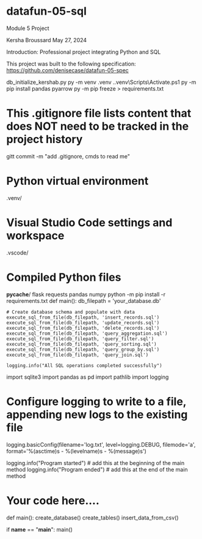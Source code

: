# datafun-05-sql

Module 5 Project

Kersha Broussard May 27, 2024

Introduction: Professional project integrating Python and SQL

This project was built to the following specification: https://github.com/denisecase/datafun-05-spec


db_initialize_kershab.py
py -m venv .venv
.\.venv\Scripts\Activate.ps1
py -m pip install pandas pyarrow
py -m pip freeze > requirements.txt
# This .gitignore file lists content that does NOT need to be tracked in the project history
gitt commit -m "add .gitignore, cmds to read me"

# Python virtual environment
.venv/

# Visual Studio Code settings and workspace
.vscode/

# Compiled Python files
__pycache__/
flask
requests
pandas
numpy
python -m pip install -r requirements.txt
def main():
    db_filepath = 'your_database.db'

    # Create database schema and populate with data
    execute_sql_from_file(db_filepath, 'insert_records.sql')
    execute_sql_from_file(db_filepath, 'update_records.sql')
    execute_sql_from_file(db_filepath, 'delete_records.sql')
    execute_sql_from_file(db_filepath, 'query_aggregation.sql')
    execute_sql_from_file(db_filepath, 'query_filter.sql')
    execute_sql_from_file(db_filepath, 'query_sorting.sql')
    execute_sql_from_file(db_filepath, 'query_group_by.sql')
    execute_sql_from_file(db_filepath, 'query_join.sql')

    logging.info("All SQL operations completed successfully")

import sqlite3
import pandas as pd
import pathlib
import logging

# Configure logging to write to a file, appending new logs to the existing file
logging.basicConfig(filename='log.txt', level=logging.DEBUG, filemode='a', format='%(asctime)s - %(levelname)s - %(message)s')

logging.info("Program started") # add this at the beginning of the main method
logging.info("Program ended")  # add this at the end of the main method
# Your code here....

def main():
    create_database()
    create_tables()
    insert_data_from_csv()

if __name__ == "__main__":
    main()
    
